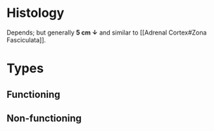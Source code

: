 # Histology
Depends; but generally **5 cm ↓** and similar to [[Adrenal Cortex#Zona Fasciculata]].

# Types
## Functioning

## Non-functioning
